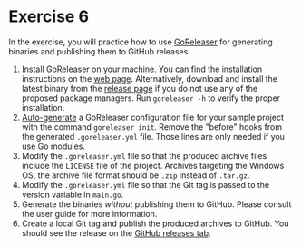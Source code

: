 # Exercise 6

In the exercise, you will practice how to use [GoReleaser](https://goreleaser.com/) for generating binaries and publishing them to GitHub releases.

1. Install GoReleaser on your machine. You can find the installation instructions on the [web page](https://goreleaser.com/install/). Alternatively, download and install the latest binary from the [release page](https://github.com/goreleaser/goreleaser/releases) if you do not use any of the proposed package managers. Run `goreleaser -h` to verify the proper installation.
2. [Auto-generate](https://goreleaser.com/quick-start/) a GoReleaser configuration file for your sample project with the command `goreleaser init`. Remove the "before" hooks from the generated `.goreleaser.yml` file. Those lines are only needed if you use Go modules.
3. Modify the `.goreleaser.yml` file so that the produced archive files include the `LICENSE` file of the project. Archives targeting the Windows OS, the archive file format should be `.zip` instead of `.tar.gz`.
4. Modify the `.goreleaser.yml` file so that the Git tag is passed to the version variable in `main.go`.
5. Generate the binaries _without_ publishing them to GitHub. Please consult the user guide for more information.
6. Create a local Git tag and publish the produced archives to GitHub. You should see the release on the [GitHub releases tab](github.com/<your-github-account>/lets-gopher/releases).